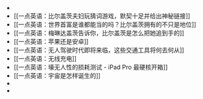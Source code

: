 -
- [[一点英语：比尔盖茨夫妇玩猜词游戏，默契十足并给出神秘链接]]
- [[一点英语：世界首富是谁都能当的吗？比尔盖茨拥有的不只是地位]]
- [[一点英语：梅琳达盖茨告诉你，比尔盖茨是怎么把她追到手的]]
- [[一点英语：苹果还是安卓]]
- [[一点英语：无人驾驶时代即将来临，这些交通工具将何去何从]]
- [[一点英语：无线充电]]
- [[一点英语：壕无人性的损耗测试 - iPad Pro 最硬核开箱]]
- [[一点英语：宇宙是怎样诞生的]]
-
-